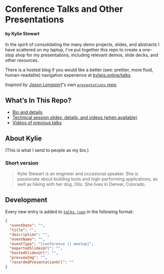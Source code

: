 # Conference Talks and Other Presentations

#### by Kylie Stewart

In the spirit of consolidating the many demo projects, slides, and abstracts I have scattered on my laptop, I've put together this repo to create a one-stop shop for my presentations, including relevant demos, slide decks, and other resources.

There is a hosted blog if you would like a better (see: prettier, more fluid, human-readable) navigation experience at [kylieis.online/talks](https://www.kylieis.online/talks).

_Inspired by [Jason Lengstorf](hhttps://lengstorf.com/)'s own [`presentations` repo](https://github.com/jlengstorf/presentations/)._

## What’s In This Repo?

- [Bio and details](#about-kylie)
- [Technical session slides, details, and videos (when available)](#talks)
- [Videos of previous talks](#videos-of-previous-presentations)

## About Kylie

(This is what I send to people as my bio.)

### Short version

> Kylie Stewart is an engineer and occasional speaker. She is passionate about building tools and high-performing applications, as well as hiking with her dog, Otis. She lives in Denver, Colorado.

## Development

Every new entry is added to [`talks.json`](./talks/talks.json) in the following format:

```json
{
  "eventDate": "",
  "title": "",
  "description": "",
  "eventName": "",
  "eventType": "[conference || meetup]",
  "exportedSlidesUrl": "",
  "hostedSlidesUrl": "",
  "previewImg": "",
  "recordedPresentationUrl": ""
}
```
